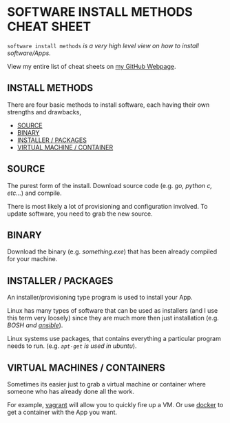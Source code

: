 # SOFTWARE INSTALL METHODS CHEAT SHEET

`software install methods` _is a very high level view on
how to install software/Apps._

View my entire list of cheat sheets on
[my GitHub Webpage](https://jeffdecola.github.io/my-cheat-sheets/).

## INSTALL METHODS

There are four basic methods to install software, each having
their own strengths and drawbacks,

* [SOURCE](https://github.com/JeffDeCola/my-cheat-sheets/tree/master/development/development-environments/software-install-methods-cheat-sheet#source)
* [BINARY](https://github.com/JeffDeCola/my-cheat-sheets/tree/master/development/development-environments/software-install-methods-cheat-sheet#binary)
* [INSTALLER / PACKAGES](https://github.com/JeffDeCola/my-cheat-sheets/tree/master/development/development-environments/software-install-methods-cheat-sheet#installer--packages)
* [VIRTUAL MACHINE / CONTAINER](https://github.com/JeffDeCola/my-cheat-sheets/tree/master/development/development-environments/software-install-methods-cheat-sheet#virtual-machines--containers)


## SOURCE

The purest form of the install. Download source code
(e.g. _go, python c, etc..._) and compile.

There is most likely a lot of provisioning and configuration involved.
To update software, you need to grab the new source.

## BINARY

Download the binary (e.g. _something.exe_) that has been already
compiled for your machine.

## INSTALLER / PACKAGES

An installer/provisioning type program is
used to install your App.

Linux has many types of software that can be used
as installers (and I use this term very loosely)
since they are much more then just installation (e.g. _BOSH and
[ansible](https://github.com/JeffDeCola/my-cheat-sheets/tree/master/operations-tools/configuration-management/ansible-cheat-sheet)_).

Linux systems use packages, that contains everything a particular
program needs to run. (e.g. _`apt-get` is used in ubuntu_).

## VIRTUAL MACHINES / CONTAINERS

Sometimes its easier just to grab a virtual machine or container
where someone who has already done all the work.

For example, [vagrant](https://github.com/JeffDeCola/my-cheat-sheets/tree/master/development/development-environments/vagrant-cheat-sheet)
will allow you to quickly fire up a VM.
Or use [docker](https://github.com/JeffDeCola/my-cheat-sheets/tree/master/operations-tools/orchestration/builds-deployment-containers/docker-cheat-sheet)
to get a container with the App you want.
